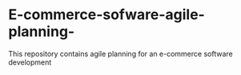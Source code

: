 # E-commerce-sofware-agile-planning-
This repository contains agile planning for an e-commerce software development 
